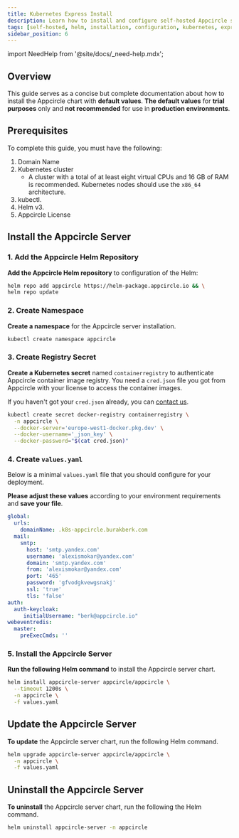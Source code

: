 ```yaml
---
title: Kubernetes Express Install
description: Learn how to install and configure self-hosted Appcircle server with Helm chart to Kubernetes
tags: [self-hosted, helm, installation, configuration, kubernetes, express]
sidebar_position: 6
---
```


import NeedHelp from '@site/docs/\_need-help.mdx';

## Overview

This guide serves as a concise but complete documentation about how to install the Appcircle chart with **default values**. **The default values** for **trial purposes** only and **not recommended** for use in **production environments**.

## Prerequisites

To complete this guide, you must have the following:
1. Domain Name
2. Kubernetes cluster
    - A cluster with a total of at least eight virtual CPUs and 16 GB of RAM is recommended. Kubernetes nodes should use the `x86_64` architecture.
3. kubectl.
4. Helm v3.
5. Appcircle License

## Install the Appcircle Server

### 1. Add the Appcircle Helm Repository

**Add the Appcircle Helm repository** to configuration of the Helm:

```bash
helm repo add appcircle https://helm-package.appcircle.io && \
helm repo update
```

### 2. Create Namespace

**Create a namespace** for the Appcircle server installation.

```bash
kubectl create namespace appcircle
```

### 3. Create Registry Secret

**Create a Kubernetes secret** named `containerregistry` to authenticate Appcircle container image registry. You need a `cred.json` file you got from Appcircle with your license to access the container images. 

If you haven't got your `cred.json` already, you can [contact us](https://appcircle.io/support/).

```bash
kubectl create secret docker-registry containerregistry \
  -n appcircle \
  --docker-server='europe-west1-docker.pkg.dev' \
  --docker-username='_json_key' \
  --docker-password="$(cat cred.json)"
```

### 4. Create `values.yaml`

Below is a minimal `values.yaml` file that you should configure for your deployment.

**Please adjust these values** according to your environment requirements and **save your file**.

```yaml
global:
  urls:
    domainName: .k8s-appcircle.burakberk.com
  mail:
    smtp:
      host: 'smtp.yandex.com'
      username: 'alexismokar@yandex.com'
      domain: 'smtp.yandex.com'
      from: 'alexismokar@yandex.com'
      port: '465'
      password: 'gfvodgkvewgsnakj'
      ssl: 'true'
      tls: 'false'
auth:
  auth-keycloak:
     initialUsername: "berk@appcircle.io"
webeventredis:
  master:
    preExecCmds: ''
```

### 5. Install the Appcircle Server

**Run the following Helm command** to install the Appcircle server chart.

```bash
helm install appcircle-server appcircle/appcircle \
  --timeout 1200s \
  -n appcircle \
  -f values.yaml
```

## Update the Appcircle Server

**To update** the Appcircle server chart, run the following Helm command.

```bash
helm upgrade appcircle-server appcircle/appcircle \
  -n appcircle \
  -f values.yaml
```

## Uninstall the Appcircle Server

**To uninstall** the Appcircle server chart, run the following the Helm command.

```bash
helm uninstall appcircle-server -n appcircle
```

<NeedHelp />